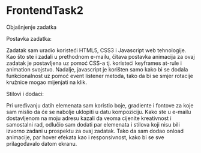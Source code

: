 # FrontendTask2
Objašnjenje zadatka

Postavka zadatka:

Zadatak sam uradio koristeći HTML5, CSS3 i Javascript web tehnologije. Kao što ste i zadali u prethodnom e-mailu, čitava postavka animacija za ovaj zadatak je postavljena uz pomoć CSS-a tj. koristeći keyframes at-rule i animation svojstvo. Nadalje, javascript je korišten samo kako bi se dodala funkcionalnost uz pomoć event listener metoda, tako da bi se smjer rotacije kružnice mogao mijenjati na klik.

Stilovi i dodaci:

Pri uređivanju datih elemenata sam koristio boje, gradiente i fontove za koje sam mislio da će se nabolje uklopiti u datu kompoziciju. Kako ste u e-mailu dostavljenom na moju adresu kazali da veoma cijenite kreativnost i samostalni rad, odlučio sam dodati par elemenata i stilova koji nisu bili izvorno zadani u prospektu za ovaj zadatak. Tako da sam dodao onload animacije, par hover efekata kao i responsivnost, kako bi se sve prilagođavalo datom ekranu.




